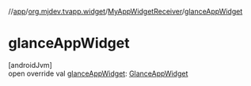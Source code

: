 //[app](../../../index.md)/[org.mjdev.tvapp.widget](../index.md)/[MyAppWidgetReceiver](index.md)/[glanceAppWidget](glance-app-widget.md)

# glanceAppWidget

[androidJvm]\
open override val [glanceAppWidget](glance-app-widget.md): [GlanceAppWidget](https://developer.android.com/reference/kotlin/androidx/glance/appwidget/GlanceAppWidget.html)
